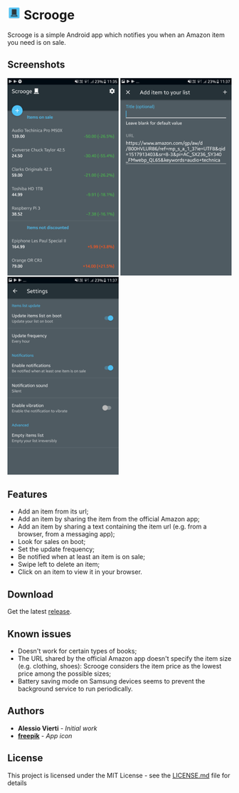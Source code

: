 # [<img src="/demo/icon.png" width=30>](https://github.com/alessiovierti/amazon-deals-notifier) Scrooge

Scrooge is a simple Android app which notifies you when an Amazon item you need is on sale.

## Screenshots

[<img src="/demo/home.png" alt="Home page" width=250>](/demo/home.png)
[<img src="/demo/add_item.png" alt="Add an item page" width="250" />](/demo/add_item.png)
[<img src="/demo/settings.png" alt="Settings" width="250" />](/demo/settings.png)

## Features

- Add an item from its url;
- Add an item by sharing the item from the official Amazon app;
- Add an item by sharing a text containing the item url (e.g. from a browser, from a messaging app);
- Look for sales on boot;
- Set the update frequency;
- Be notified when at least an item is on sale;
- Swipe left to delete an item;
- Click on an item to view it in your browser.

## Download

Get the latest [release](https://github.com/alessiovierti/amazon-deals-notifier/releases).

## Known issues

- Doesn't work for certain types of books;
- The URL shared by the official Amazon app doesn't specify the item size (e.g. clothing, shoes): Scrooge considers the item price as the lowest price among the possible sizes;
- Battery saving mode on Samsung devices seems to prevent the background service to run periodically.

## Authors

* **Alessio Vierti** - *Initial work*
* **[freepik](https://www.flaticon.com/authors/freepik)** - *App icon*

## License

This project is licensed under the MIT License - see the [LICENSE.md](LICENSE.md) file for details
